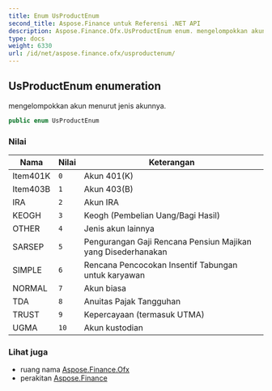 ```yaml
---
title: Enum UsProductEnum
second_title: Aspose.Finance untuk Referensi .NET API
description: Aspose.Finance.Ofx.UsProductEnum enum. mengelompokkan akun menurut jenis akunnya.
type: docs
weight: 6330
url: /id/net/aspose.finance.ofx/usproductenum/
---
```

## UsProductEnum enumeration

mengelompokkan akun menurut jenis akunnya.

```csharp
public enum UsProductEnum
```

### Nilai

| Nama | Nilai | Keterangan |
| --- | --- | --- |
| Item401K | `0` | Akun 401(K) |
| Item403B | `1` | Akun 403(B) |
| IRA | `2` | Akun IRA |
| KEOGH | `3` | Keogh (Pembelian Uang/Bagi Hasil) |
| OTHER | `4` | Jenis akun lainnya |
| SARSEP | `5` | Pengurangan Gaji Rencana Pensiun Majikan yang Disederhanakan |
| SIMPLE | `6` | Rencana Pencocokan Insentif Tabungan untuk karyawan |
| NORMAL | `7` | Akun biasa |
| TDA | `8` | Anuitas Pajak Tangguhan |
| TRUST | `9` | Kepercayaan (termasuk UTMA) |
| UGMA | `10` | Akun kustodian |

### Lihat juga

* ruang nama [Aspose.Finance.Ofx](../../aspose.finance.ofx/)
* perakitan [Aspose.Finance](../../)


